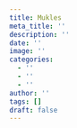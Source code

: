 ```yaml
---
title: Mukles
meta_title: ''
description: ''
date: ''
image: ''
categories:
  - ''
  - ''
  - ''
author: ''
tags: []
draft: false
---
```

